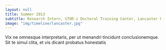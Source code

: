 ```yaml
---
layout: null
title: Summer 2013
subtitle: Research Intern, STOR-i Doctoral Training Center, Lancaster University, UK.
image: "img/timeline/lancaster.jpg"
---
```

Vix ne omnesque interpretaris, per ut menandri tincidunt conclusionemque. Sit te simul clita, et vis dicant probatus honestatis